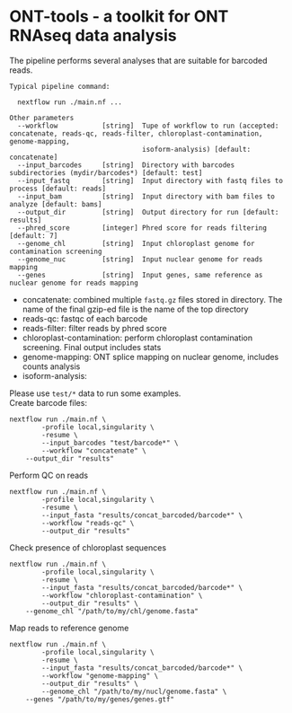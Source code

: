 # ONT-tools - a toolkit for ONT RNAseq data analysis

The pipeline performs several analyses that are suitable for barcoded reads.     

```
Typical pipeline command:

  nextflow run ./main.nf ...

Other parameters
  --workflow           [string]  Tupe of workflow to run (accepted: concatenate, reads-qc, reads-filter, chloroplast-contamination, genome-mapping,
                                 isoform-analysis) [default: concatenate]
  --input_barcodes     [string]  Directory with barcodes subdirectories (mydir/barcodes*) [default: test]
  --input_fastq        [string]  Input directory with fastq files to process [default: reads]
  --input_bam          [string]  Input directory with bam files to analyze [default: bams]
  --output_dir         [string]  Output directory for run [default: results]
  --phred_score        [integer] Phred score for reads filtering [default: 7]
  --genome_chl         [string]  Input chloroplast genome for contamination screening
  --genome_nuc         [string]  Input nuclear genome for reads mapping
  --genes              [string]  Input genes, same reference as nuclear genome for reads mapping
``` 

* concatenate: combined multiple ```fastq.gz``` files stored in directory. The name of the final gzip-ed file is the name of the top directory
* reads-qc: fastqc of each barcode
* reads-filter: filter reads by phred score
* chloroplast-contamination: perform chloroplast contamination screening. Final output includes stats
* genome-mapping: ONT splice mapping on nuclear genome, includes counts analysis
* isoform-analysis:     

Please use ```test/*``` data to run some examples.    
Create barcode files:
```
nextflow run ./main.nf \
        -profile local,singularity \
        -resume \
        --input_barcodes "test/barcode*" \
        --workflow "concatenate" \
	--output_dir "results"
```

Perform QC on reads
```
nextflow run ./main.nf \
        -profile local,singularity \
        -resume \
        --input_fasta "results/concat_barcoded/barcode*" \
        --workflow "reads-qc" \
        --output_dir "results"
```

Check presence of chloroplast sequences      
```
nextflow run ./main.nf \
        -profile local,singularity \
        -resume \
        --input_fasta "results/concat_barcoded/barcode*" \
        --workflow "chloroplast-contamination" \
        --output_dir "results" \
	--genome_chl "/path/to/my/chl/genome.fasta"
```

Map reads to reference genome    
```
nextflow run ./main.nf \
        -profile local,singularity \
        -resume \
        --input_fasta "results/concat_barcoded/barcode*" \
        --workflow "genome-mapping" \
        --output_dir "results" \
        --genome_chl "/path/to/my/nucl/genome.fasta" \
	--genes "/path/to/my/genes/genes.gtf"

```

